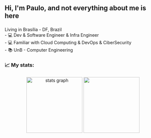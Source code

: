 
<!-- <div align="center">
  <img src="https://github.com/Anmol-Baranwal/Cool-GIFs-For-GitHub/assets/74038190/80728820-e06b-4f96-9c9e-9df46f0cc0a5" width="850"/>
  <img width="12" />
</div> -->

###

<h2 align="left">Hi, I'm Paulo, and not everything about me is here</h2>
<!-- <h2 align="left">Hi, I'm Paulo</h2> -->

###

<p align="left">Living in Brasília - DF, Brazil<br>- 💻 Dev & Software Engineer & Infra Engineer<br>- 💻 Familiar with Cloud Computing & DevOps & CiberSecurity<br>- 📚 UnB - Computer Engineering</p>

###

<h3 align="left">📈   My stats:</h3>

###

<div align="center">
  <img height="180" src="https://github-readme-stats.vercel.app/api?username=pafev&hide_title=true&hide_rank=true&show_icons=true&include_all_commits=true&count_private=true&disable_animations=false&theme=gotham&locale=en&hide_border=true" height="200" alt="stats graph" />
  <img height="180" src="https://github-readme-stats.vercel.app/api/top-langs/?username=pafev&layout=compact&theme=gotham&hide_border=true&size_weight=0.8&count_weight=0.2&hide=css,html"/>
</div>

###
